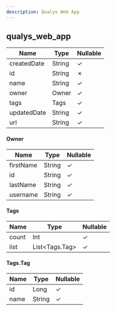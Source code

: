 ```yaml
---
description: Qualys Web App
---
```

qualys_web_app
--------------

| **Name**    | **Type** | **Nullable** |
| ----------- | -------- | ------------ |
| createdDate | String   | &check;      |
| id          | String   | &cross;      |
| name        | String   | &check;      |
| owner       | Owner    | &check;      |
| tags        | Tags     | &check;      |
| updatedDate | String   | &check;      |
| url         | String   | &check;      |

#### Owner
| **Name**  | **Type** | **Nullable** |
| --------- | -------- | ------------ |
| firstName | String   | &check;      |
| id        | String   | &check;      |
| lastName  | String   | &check;      |
| username  | String   | &check;      |

#### Tags
| **Name** | **Type**       | **Nullable** |
| -------- | -------------- | ------------ |
| count    | Int            | &check;      |
| list     | List<Tags.Tag> | &check;      |

#### Tags.Tag
| **Name** | **Type** | **Nullable** |
| -------- | -------- | ------------ |
| id       | Long     | &check;      |
| name     | String   | &check;      |
